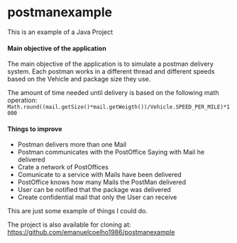 # postmanexample
This is an example of a Java Project

#### Main objective of the application
The main objective of the application is to simulate a postman delivery system.
Each postman works in a different thread and different speeds based on the Vehicle and package size they use.

The amount of time needed until delivery is based on the following math operation:
`Math.round((mail.getSize()*mail.getWeigth())/Vehicle.SPEED_PER_MILE)*1000`

#### Things to improve
- Postman delivers more than one Mail
- Postman communicates with the PostOffice Saying with Mail he delivered
- Crate a network of PostOffices
- Comunicate to a service with Mails have been delivered
- PostOffice knows how many Mails the PostMan delivered
- User can be notified that the package was delivered
- Create confidential mail that only the User can receive

This are just some example of things I could do.

The project is also available for cloning at: https://github.com/emanuelcoelho1986/postmanexample
